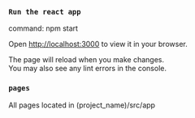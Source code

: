 ### `Run the react app`
command: npm start

Open [http://localhost:3000](http://localhost:3000) to view it in your browser.

The page will reload when you make changes.\
You may also see any lint errors in the console.

### `pages`
All pages located in (project_name)/src/app
